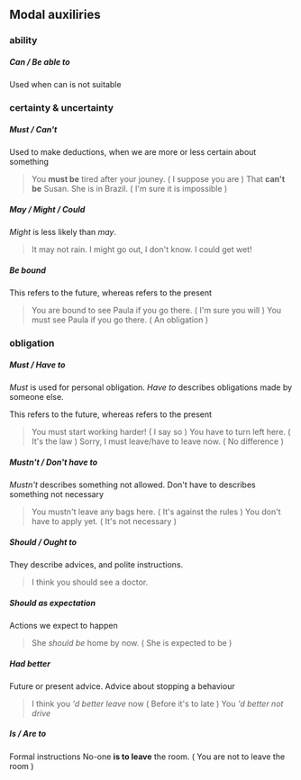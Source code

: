 ## Modal auxiliries

### ability
##### Can /  Be able to
  Used when can is not suitable

### certainty & uncertainty
##### Must / Can't
  Used to make deductions, when we are more or less certain about something
>You **must be** tired after your jouney. ( I suppose you are )
>That **can't be** Susan. She is in Brazil. ( I'm sure it is impossible )

##### May / Might / Could
  _Might_ is less likely than _may_.
>It may not rain. I might go out, I don't know. I could get wet!

##### Be bound
  This refers to the future, whereas refers to the present
>You are bound to see Paula if you go there. ( I'm sure you will )
>You must see Paula if you go there. ( An obligation )

### obligation
##### Must / Have to
_Must_ is used for personal obligation. 
_Have to_ describes obligations made by someone else.

This refers to the future, whereas refers to the present
>You must start working harder! ( I say so )
>You have to turn left here. ( It's the law )
>Sorry, I must leave/have to leave now. ( No difference )

##### Mustn't / Don't have to
_Mustn't_ describes something not allowed. Don't have to describes something not necessary
>You mustn't leave any bags here. ( It's against the rules ) 
>You don't have to apply yet. ( It's not necessary )

##### Should / Ought to
They describe advices, and polite instructions.
>I think you should see a doctor.     

##### Should as expectation
Actions we expect to happen
>She _should be_ home by now. ( She is expected to be )

##### Had better
Future or present advice. Advice about stopping a behaviour
>I think you _'d better leave_ now ( Before it's to late )
You _'d better not drive_

##### Is / Are to
Formal instructions
No-one **is to leave** the room. ( You are not to leave the room )
